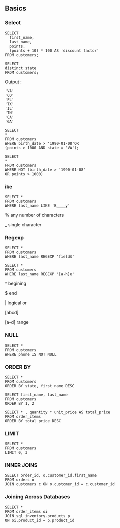 ## Basics 

### Select 

```mysql
SELECT
  first_name,
  last_name,
  points,
  (points + 10) * 100 AS 'discount factor'
FROM customers;
```



```mysql
SELECT
distinct state
FROM customers;
```

Output :

```
'VA'
'CO'
'FL'
'TX'
'IL'
'TN'
'CA'
'GA'
```

```mysql
SELECT
*
FROM customers
WHERE birth_date > '1990-01-08'OR 
(points > 1000 AND state = 'VA');

SELECT
*
FROM customers
WHERE NOT (birth_date > '1990-01-08'
OR points > 1000)
```

### ike

```mysql
SELECT * 
FROM customers
WHERE last_name LIKE 'B____y'
```

% any number of characters

_ single character

### Regexp

```mysql
SELECT * 
FROM customers
WHERE last_name REGEXP 'field$'
```



```mysql
SELECT * 
FROM customers
WHERE last_name REGEXP '[a-h]e'
```

^ begining

$ end

| logical or

[abcd] 

[a-d] range

### NULL

```mysql
SELECT * 
FROM customers
WHERE phone IS NOT NULL
```

### ORDER BY

```mysql
SELECT * 
FROM customers
ORDER BY state, first_name DESC
```

```mysql
SELECT first_name, last_name
FROM customers
ORDER BY 1, 2
```

```mysql
SELECT * , quantity * unit_price AS total_price
FROM order_items
ORDER BY total_price DESC 
```

### LIMIT

```mysql
SELECT * 
FROM customers
LIMIT 0, 3
```

### INNER JOINS

```mysql
SELECT order_id, o.customer_id,first_name
FROM orders o   
JOIN customers c ON o.customer_id = c.customer_id
```

### Joining Across Databases

```mysql
SELECT * 
FROM order_items oi
JOIN sql_inventory.products p 
ON oi.product_id = p.product_id
```

